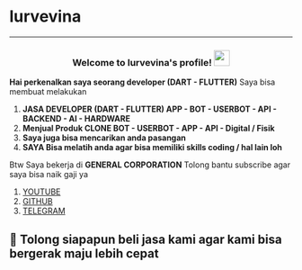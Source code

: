 # lurvevina

---
<h3 align="center">
  Welcome to lurvevina's profile!
  <img src="https://media.giphy.com/media/hvRJCLFzcasrR4ia7z/giphy.gif" width="28">
</h3>

**Hai perkenalkan saya seorang developer (DART - FLUTTER)**
Saya bisa membuat melakukan

1. **JASA DEVELOPER (DART - FLUTTER) APP - BOT - USERBOT - API - BACKEND - AI - HARDWARE**
2. **Menjual Produk CLONE BOT - USERBOT - APP - API - Digital / Fisik**
3. **Saya juga bisa mencarikan anda pasangan**
4. **SAYA Bisa melatih anda agar bisa memiliki skills coding / hal lain loh**

Btw Saya bekerja di **GENERAL CORPORATION** Tolong bantu subscribe agar saya bisa naik gaji ya

1. [YOUTUBE](https://www.youtube.com/@GENERALCORP)
2. [GITHUB](https://github.com/generalcorporation)
3. [TELEGRAM](https://t.me/GENERALCORPORATIONBOT?start=ref_gh_readme_lurvevina)

🙏️ **Tolong siapapun beli jasa kami agar kami bisa bergerak maju lebih cepat**
---